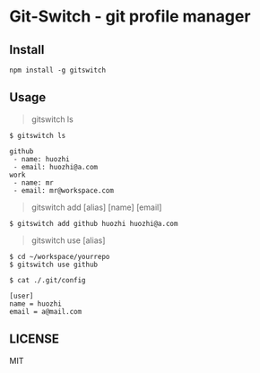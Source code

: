 Git-Switch - git profile manager
===

## Install

```
npm install -g gitswitch
```

## Usage

> gitswitch ls

```
$ gitswitch ls

github
 - name: huozhi
 - email: huozhi@a.com
work
 - name: mr
 - email: mr@workspace.com
```

> gitswitch add [alias] [name] [email]

```
$ gitswitch add github huozhi huozhi@a.com
```

> gitswitch use [alias]

```
$ cd ~/workspace/yourrepo
$ gitswitch use github

$ cat ./.git/config

[user]
name = huozhi
email = a@mail.com
```

## LICENSE
MIT
